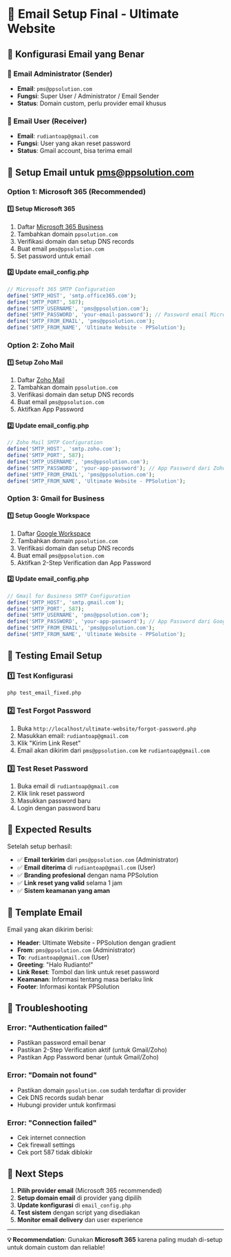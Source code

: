 # 📧 Email Setup Final - Ultimate Website

## 🎯 Konfigurasi Email yang Benar

### **📧 Email Administrator (Sender)**
- **Email**: `pms@ppsolution.com`
- **Fungsi**: Super User / Administrator / Email Sender
- **Status**: Domain custom, perlu provider email khusus

### **👤 Email User (Receiver)**
- **Email**: `rudiantoap@gmail.com`
- **Fungsi**: User yang akan reset password
- **Status**: Gmail account, bisa terima email

## 🔧 Setup Email untuk pms@ppsolution.com

### **Option 1: Microsoft 365 (Recommended)**

#### **1️⃣ Setup Microsoft 365**
1. Daftar [Microsoft 365 Business](https://www.microsoft.com/microsoft-365/business)
2. Tambahkan domain `ppsolution.com`
3. Verifikasi domain dan setup DNS records
4. Buat email `pms@ppsolution.com`
5. Set password untuk email

#### **2️⃣ Update email_config.php**
```php
// Microsoft 365 SMTP Configuration
define('SMTP_HOST', 'smtp.office365.com');
define('SMTP_PORT', 587);
define('SMTP_USERNAME', 'pms@ppsolution.com');
define('SMTP_PASSWORD', 'your-email-password'); // Password email Microsoft 365
define('SMTP_FROM_EMAIL', 'pms@ppsolution.com');
define('SMTP_FROM_NAME', 'Ultimate Website - PPSolution');
```

### **Option 2: Zoho Mail**

#### **1️⃣ Setup Zoho Mail**
1. Daftar [Zoho Mail](https://www.zoho.com/mail/)
2. Tambahkan domain `ppsolution.com`
3. Verifikasi domain dan setup DNS records
4. Buat email `pms@ppsolution.com`
5. Aktifkan App Password

#### **2️⃣ Update email_config.php**
```php
// Zoho Mail SMTP Configuration
define('SMTP_HOST', 'smtp.zoho.com');
define('SMTP_PORT', 587);
define('SMTP_USERNAME', 'pms@ppsolution.com');
define('SMTP_PASSWORD', 'your-app-password'); // App Password dari Zoho
define('SMTP_FROM_EMAIL', 'pms@ppsolution.com');
define('SMTP_FROM_NAME', 'Ultimate Website - PPSolution');
```

### **Option 3: Gmail for Business**

#### **1️⃣ Setup Google Workspace**
1. Daftar [Google Workspace](https://workspace.google.com/)
2. Tambahkan domain `ppsolution.com`
3. Verifikasi domain dan setup DNS records
4. Buat email `pms@ppsolution.com`
5. Aktifkan 2-Step Verification dan App Password

#### **2️⃣ Update email_config.php**
```php
// Gmail for Business SMTP Configuration
define('SMTP_HOST', 'smtp.gmail.com');
define('SMTP_PORT', 587);
define('SMTP_USERNAME', 'pms@ppsolution.com');
define('SMTP_PASSWORD', 'your-app-password'); // App Password dari Google
define('SMTP_FROM_EMAIL', 'pms@ppsolution.com');
define('SMTP_FROM_NAME', 'Ultimate Website - PPSolution');
```

## 🧪 Testing Email Setup

### **1️⃣ Test Konfigurasi**
```bash
php test_email_fixed.php
```

### **2️⃣ Test Forgot Password**
1. Buka `http://localhost/ultimate-website/forgot-password.php`
2. Masukkan email: `rudiantoap@gmail.com`
3. Klik "Kirim Link Reset"
4. Email akan dikirim dari `pms@ppsolution.com` ke `rudiantoap@gmail.com`

### **3️⃣ Test Reset Password**
1. Buka email di `rudiantoap@gmail.com`
2. Klik link reset password
3. Masukkan password baru
4. Login dengan password baru

## 🎯 Expected Results

Setelah setup berhasil:
- ✅ **Email terkirim** dari `pms@ppsolution.com` (Administrator)
- ✅ **Email diterima** di `rudiantoap@gmail.com` (User)
- ✅ **Branding profesional** dengan nama PPSolution
- ✅ **Link reset yang valid** selama 1 jam
- ✅ **Sistem keamanan yang aman**

## 📧 Template Email

Email yang akan dikirim berisi:
- **Header**: Ultimate Website - PPSolution dengan gradient
- **From**: `pms@ppsolution.com` (Administrator)
- **To**: `rudiantoap@gmail.com` (User)
- **Greeting**: "Halo Rudianto!"
- **Link Reset**: Tombol dan link untuk reset password
- **Keamanan**: Informasi tentang masa berlaku link
- **Footer**: Informasi kontak PPSolution

## 🚨 Troubleshooting

### **Error: "Authentication failed"**
- Pastikan password email benar
- Pastikan 2-Step Verification aktif (untuk Gmail/Zoho)
- Pastikan App Password benar (untuk Gmail/Zoho)

### **Error: "Domain not found"**
- Pastikan domain `ppsolution.com` sudah terdaftar di provider
- Cek DNS records sudah benar
- Hubungi provider untuk konfirmasi

### **Error: "Connection failed"**
- Cek internet connection
- Cek firewall settings
- Cek port 587 tidak diblokir

## 🎉 Next Steps

1. **Pilih provider email** (Microsoft 365 recommended)
2. **Setup domain email** di provider yang dipilih
3. **Update konfigurasi** di `email_config.php`
4. **Test sistem** dengan script yang disediakan
5. **Monitor email delivery** dan user experience

---

**💡 Recommendation**: Gunakan **Microsoft 365** karena paling mudah di-setup untuk domain custom dan reliable! 